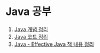 # Java 공부

1. [Java 개념 정리](https://github.com/thdqudgns/TIL-Today-I-Learned/tree/main/Java/Java%EA%B0%9C%EB%85%90)
2. [Java 코드 정리](https://github.com/thdqudgns/standard)
3. [Java - Effective Java 책 내용 정리](https://github.com/thdqudgns/TIL-Today-I-Learned/tree/main/Java/Effective%20Java)